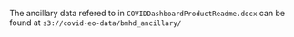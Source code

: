 The ancillary data refered to in `COVIDDashboardProductReadme.docx` can be found at `s3://covid-eo-data/bmhd_ancillary/`